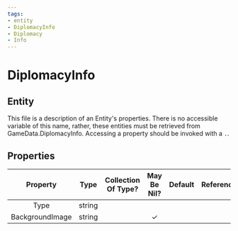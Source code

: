 ```yaml
---
tags:
- entity
- DiplomacyInfo
- Diplomacy
- Info
---
```

# DiplomacyInfo
## Entity
This file is a description of an Entity's properties. There is no accessible variable of this name, rather, these entities must be retrieved from GameData.DiplomacyInfo. Accessing a property should be invoked with a `.`.
## Properties
|	Property	|	Type	|	Collection Of Type?	|	May Be Nil?	|	Default	|	References	|	Key	|	Notes	|
|	:-:	|	:-:	|	:-:	|	:-:	|	:-:	|	:-:	|	:-:	|	-:	|
|	Type	|	string	|		|		|		|		|		|	|
|	BackgroundImage	|	string	|		|	✓	|		|		|		|	|
